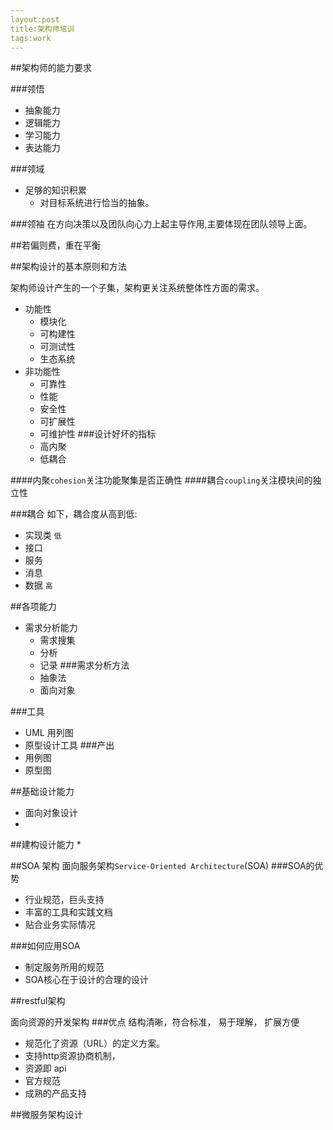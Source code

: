 ```yaml
---
layout:post
title:架构师培训
tags:work
---
```


##架构师的能力要求

###领悟

* 抽象能力
* 逻辑能力
* 学习能力
* 表达能力

###领域
* 足够的知识积累
    * 对目标系统进行恰当的抽象。

###领袖
    在方向决策以及团队向心力上起主导作用,主要体现在团队领导上面。

##若偏则费，重在平衡

##架构设计的基本原则和方法

架构师设计产生的一个子集，架构更关注系统整体性方面的需求。
* 功能性
    * 模块化
    * 可构建性
    * 可测试性
    * 生态系统
* 非功能性
    * 可靠性
    * 性能
    * 安全性
    * 可扩展性
    * 可维护性
###设计好坏的指标
    * 高内聚
    * 低耦合

####内聚`cohesion`关注功能聚集是否正确性
####耦合`coupling`关注模块间的独立性

###耦合
如下，耦合度从高到低:
* 实现类   `低`
* 接口
* 服务
* 消息
* 数据     `高`

##各项能力
* 需求分析能力
    * 需求搜集
    * 分析
    * 记录
###需求分析方法
    * 抽象法
    * 面向对象
    
###工具 
* UML 用列图
* 原型设计工具
###产出
* 用例图
* 原型图    

##基础设计能力

* 面向对象设计
* 
##建构设计能力
* 

##SOA 架构
面向服务架构`Service-Oriented Architecture`(SOA)
###SOA的优势
* 行业规范，巨头支持
* 丰富的工具和实践文档
* 贴合业务实际情况

###如何应用SOA
* 制定服务所用的规范
* SOA核心在于设计的合理的设计

##restful架构

面向资源的开发架构 
###优点
    结构清晰，符合标准， 易于理解， 扩展方便

* 规范化了资源（URL）的定义方案。
* 支持http资源协商机制，
* 资源即 api
* 官方规范
* 成熟的产品支持

##微服务架构设计

